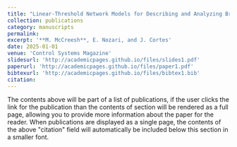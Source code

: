 ```yaml
---
title: "Linear-Threshold Network Models for Describing and Analyzing Brain Dynamics"
collection: publications
category: manuscripts
permalink: 
excerpt: '**M. McCreesh**, E. Nozari, and J. Cortes'
date: 2025-01-01
venue: 'Control Systems Magazine'
slidesurl: 'http://academicpages.github.io/files/slides1.pdf'
paperurl: 'http://academicpages.github.io/files/paper1.pdf'
bibtexurl: 'http://academicpages.github.io/files/bibtex1.bib'
citation: 
---
```

The contents above will be part of a list of publications, if the user clicks the link for the publication than the contents of section will be rendered as a full page, allowing you to provide more information about the paper for the reader. When publications are displayed as a single page, the contents of the above "citation" field will automatically be included below this section in a smaller font.
